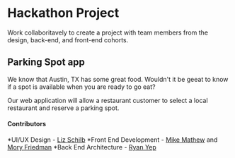 # Hackathon Project

Work collaboritavely to create a project with team members from the design, back-end, and front-end cohorts.

## Parking Spot app

We know that Austin, TX has some great food. Wouldn't it be geeat to know if a spot is available when you are ready to go eat?

Our web application will allow a restaurant customer to select a local restaurant and reserve a parking spot.


#### Contributors

*UI/UX Design - [Liz Schilb](https://www.linkedin.com/in/liz-schilb-1326064a)
*Front End Development - [Mike Mathew](https://github.com/m2mathew) and [Mory Friedman](https://github.com/Moryf1990/Mory-Friedman)
*Back End Architecture - [Ryan Yep](https://github.com/rcyep87)
